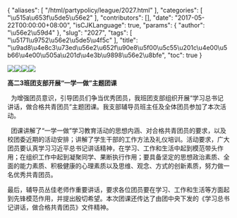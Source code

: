 {
    "aliases": [
        "/html/partypolicy/league/2027.html"
    ],
    "categories": [
        "\u515a\u653f\u5de5\u56e2"
    ],
    "contributors": [],
    "date": "2017-05-22T00:00:00+08:00",
    "isCJKLanguage": true,
    "params": {
        "author": "\u56e2\u59d4"
    },
    "slug": "2027",
    "tags": [
        "\u5171\u9752\u56e2\u5de5\u4f5c"
    ],
    "title": "\u9ad8\u4e8c3\u73ed\u56e2\u652f\u90e8\u5f00\u5c55\u201c\u4e00\u5b66\u4e00\u505a\u201d\u4e3b\u9898\u56e2\u8bfe",
    "toc": true
}

![](https://cdn.tfls.online/mirror/full/c5b2466e368a3c44f1bba6f0b1b90dfa4c83c366.jpg)![](https://cdn.tfls.online/mirror/full/7c3349746ffa2e4db38b79724b768714a8454442.jpg)![](https://cdn.tfls.online/mirror/full/71fd902b9a576850d7320874f86a1b805f5c20cd.jpg)![](https://cdn.tfls.online/mirror/full/4f9ec58eae387ed92c1154c058c4d2b68a75ae8f.jpg)







**高二3班团支部开展“一学一做”主题团课**




  为增强团员意识，引导团员们争当优秀团员，我班团支部组织开展“学习总书记讲话，做合格共青团员”主题团课。我支部辅导员班主任及全体团员参加了本次活动。




  团课讲解了“一学一做”学习教育活动的思想内涵、对合格共青团员的要求，以及校团委近期的活动安排；讲解了学生干部的工作方法及礼仪培训。活动要求，广大团员要认真学习习近平总书记讲话精神，在学习、工作和生活中起到模范带头作用；在组织工作中起到凝聚同学、果断执行作用；要具备坚定的思想政治素质、全面的能力素质、积极健康的心理素质以及思维、观念、方式的创新素质，努力做一名优秀共青团员。




最后，辅导员丛佳老师作重要讲话，要求各位团员要在学习、工作和生活等方面起到先锋模范作用，并提出殷切希望。本次团课还传达了由团中央下发的《学习总书记讲话，做合格共青团员》文件精神。



